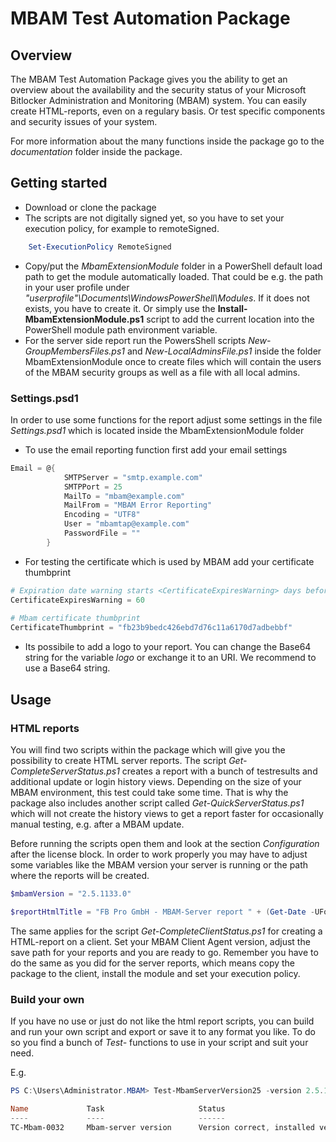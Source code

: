 # MBAM Test Automation Package #

## Overview ##
The MBAM Test Automation Package gives you the ability to get an overview about the availability and the security status of your Microsoft Bitlocker Administration and Monitoring (MBAM) system.
You can easily create HTML-reports, even on a regulary basis. Or test specific components and security issues of your system.

For more information about the many functions inside the package go to the *documentation* folder inside the package.


## Getting started ##

* Download or clone the package
* The scripts are not digitally signed yet, so you have to set your execution policy, for example to remoteSigned. 

```powershell
	Set-ExecutionPolicy RemoteSigned
```

* Copy/put the *MbamExtensionModule* folder in a PowerShell default load path to get the module automatically loaded. That could be e.g. the path in your user profile under *"userprofile"\Documents\WindowsPowerShell\Modules*. If it does not exists, you have to create it.
Or simply use the **Install-MbamExtensionModule.ps1** script to add the current location into the PowerShell module path environment variable.
* For the server side report run the PowersShell scripts *New-GroupMembersFiles.ps1* and *New-LocalAdminsFile.ps1* inside the folder MbamExtensionModule once to create  files which will contain the users of the MBAM security groups as well as a file with all local admins. 

### Settings.psd1 ###
In order to use some functions for the  report adjust some settings in the file *Settings.psd1* which is located inside the MbamExtensionModule folder

* To use the email reporting function first add your email settings

```powershell
Email = @{
            SMTPServer = "smtp.example.com"
            SMTPPort = 25
            MailTo = "mbam@example.com"
            MailFrom = "MBAM Error Reporting"
            Encoding = "UTF8"
            User = "mbamtap@example.com"
            PasswordFile = ""
        }
```

* For testing the certificate which is used by MBAM add your certificate thumbprint 

```powershell
# Expiration date warning starts <CertificateExpiresWarning> days before expiration
CertificateExpiresWarning = 60
        
# Mbam certificate thumbprint   
CertificateThumbprint = "‎fb23b9bedc426ebd7d76c11a6170d7adbebbf"
```
* Its possibile to add a logo to your report. You can change the Base64 string for the variable *logo* or exchange it to an URI. We recommend to use a Base64 string.




## Usage ##

### HTML reports ###
You will find two scripts within the package which will give you the possibility to create HTML server reports.
The script *Get-CompleteServerStatus.ps1* creates a report with a bunch of testresults and additional update or login history views. Depending on the size of your MBAM environment, this test could take some time.
That is why the package also includes another script called *Get-QuickServerStatus.ps1* which will not create the history views to get a report faster for occasionally manual testing, e.g. after a MBAM update.

Before running the scripts open them and look at the section *Configuration* after the license block. In order to work properly you may have to adjust some variables like the MBAM version your server is running or the path where the reports will be created.

```powershell
$mbamVersion = "2.5.1133.0"
```

```powershell
$reportHtmlTitle = "FB Pro GmbH - MBAM-Server report " + (Get-Date -UFormat "%Y%m%d_%H%M") 
```

The same applies for the script *Get-CompleteClientStatus.ps1* for creating a HTML-report on a client. Set your MBAM Client Agent version, adjust the save path for your reports and you are ready to go. Remember you have to do the same as you did for the server reports, which means copy the package to the client, install the module and set your execution policy.   

### Build your own ###

If you have no use or just do not like the html report scripts, you can build and run your own script and export or save it to any format you like. To do so you find a bunch of *Test-* functions to use in your script and suit your need.

E.g.

```powershell
PS C:\Users\Administrator.MBAM> Test-MbamServerVersion25 -version 2.5.1133.0

Name             Task                     Status                                           Passed
----             ----                     ------                                           ------
TC-Mbam-0032     Mbam-server version      Version correct, installed version is 2.5.1...   true  
```
